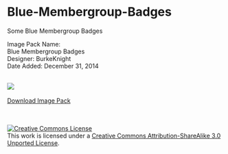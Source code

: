 # Blue-Membergroup-Badges
Some Blue Membergroup Badges


Image Pack Name:<br />
Blue Membergroup Badges<br />
Designer: BurkeKnight<br />
Date Added: December 31, 2014<br /><br />

<img src="http://www.burkeknight.org/img/bluemg.png" /><br /><br />
<a href="https://github.com/BurkeKnight/Blue-Membergroup-Badges/archive/master.zip">Download Image Pack</a>

<br /><br /><a rel="license" href="http://creativecommons.org/licenses/by-sa/3.0/deed.en_US"><img alt="Creative Commons License" style="border-width:0" src="http://i.creativecommons.org/l/by-sa/3.0/88x31.png" /></a><br />This work is licensed under a <a rel="license" href="http://creativecommons.org/licenses/by-sa/3.0/deed.en_US">Creative Commons Attribution-ShareAlike 3.0 Unported License</a>.
